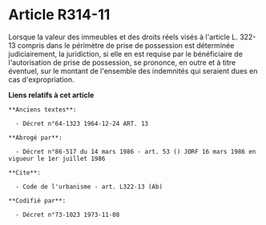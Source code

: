 # Article R314-11

Lorsque la valeur des immeubles et des droits réels visés à l'article L. 322-13 compris dans le périmètre de prise de
possession est déterminée judiciairement, la juridiction, si elle en est requise par le bénéficiaire de l'autorisation de
prise de possession, se prononce, en outre et à titre éventuel, sur le montant de l'ensemble des indemnités qui seraient dues
en cas d'expropriation.

**Liens relatifs à cet article**

	**Anciens textes**:

	  - Décret n°64-1323 1964-12-24 ART. 13

	**Abrogé par**:

	  - Décret n°86-517 du 14 mars 1986 - art. 53 () JORF 16 mars 1986 en vigueur le 1er juillet 1986

	**Cite**:

	  - Code de l'urbanisme - art. L322-13 (Ab)

	**Codifié par**:

	  - Décret n°73-1023 1973-11-08
